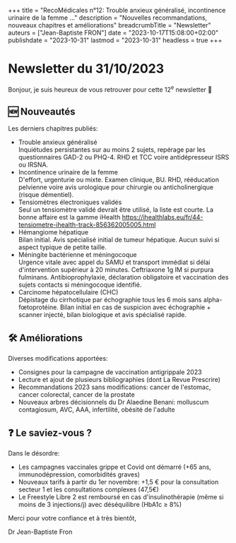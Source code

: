 +++
title = "RecoMédicales n°12: Trouble anxieux généralisé, incontinence urinaire de la femme ..."
description = "Nouvelles recommandations, nouveaux chapitres et améliorations"
breadcrumbTitle = "Newsletter"
auteurs = ["Jean-Baptiste FRON"]
date = "2023-10-17T15:08:00+02:00"
publishdate = "2023-10-31"
lastmod = "2023-10-31"
headless = true
+++

# Newsletter du 31/10/2023

Bonjour, je suis heureux de vous retrouver pour cette 12<sup>e</sup> newsletter 📰

## 🆕 Nouveautés

Les derniers chapitres publiés:

- Trouble anxieux généralisé  
  Inquiétudes persistantes sur au moins 2 sujets, repérage par les questionnaires GAD-2 ou PHQ-4. RHD et TCC voire antidépresseur ISRS ou IRSNA.
- Incontinence urinaire de la femme  
  D'effort, urgenturie ou mixte. Examen clinique, BU. RHD, rééducation pelvienne voire avis urologique pour chirurgie ou anticholinergique (risque démentiel).
- Tensiomètres électroniques validés  
  Seul un tensiomètre validé devrait être utilisé, la liste est courte. La bonne affaire est la gamme iHealth <https://ihealthlabs.eu/fr/44-tensiometre-ihealth-track-856362005005.html>
- Hémangiome hépatique  
  Bilan initial. Avis spécialisé initial de tumeur hépatique. Aucun suivi si aspect typique de petite taille.
- Méningite bactérienne et méningocoque  
  Urgence vitale avec appel du SAMU et transport immédiat si délai d'intervention supérieur à 20 minutes. Ceftriaxone 1g IM si purpura fulminans. Antibioprophylaxie, déclaration obligatoire et vaccination des sujets contacts si méningocoque identifié.
- Carcinome hépatocellulaire (CHC)  
  Dépistage du cirrhotique par échographie tous les 6 mois sans alpha-fœtoprotéine. Bilan initial en cas de suspicion avec échographie + scanner injecté, bilan biologique et avis spécialisé rapide.

## 🛠️ Améliorations

Diverses modifications apportées:

- Consignes pour la campagne de vaccination antigrippale 2023
- Lecture et ajout de plusieurs bibliographies (dont La Revue Prescrire)
- Recommandations 2023 sans modifications: cancer de l'estomac, cancer colorectal, cancer de la prostate
- Nouveaux arbres décisionnels du Dr Alaedine Benani: molluscum contagiosum, AVC, AAA, infertilité, obésité de l'adulte

## ❓ Le saviez-vous ?

Dans le désordre:

- Les campagnes vaccinales grippe et Covid ont démarré (+65 ans, immunodépression, comorbidités graves)
- Nouveaux tarifs à partir du 1er novembre: +1,5 € pour la consultation secteur 1 et les consultations complexes (47,5€)
- Le Freestyle Libre 2 est remboursé en cas d'insulinothérapie (même si moins de 3 injections/j) avec déséquilibre (HbA1c ≥ 8%)

Merci pour votre confiance et à très bientôt,

Dr Jean-Baptiste Fron
